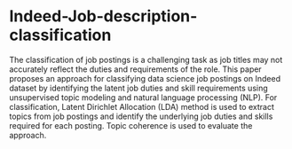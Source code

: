 # Indeed-Job-description-classification

The classification of job postings is a challenging task as job titles may not accurately reflect the duties and requirements of the role. This paper proposes an approach for classifying data science job postings on Indeed dataset by identifying the latent job duties and skill requirements using unsupervised topic modeling and natural language processing (NLP). For classification, Latent Dirichlet Allocation (LDA) method is used to extract topics from job postings and identify the underlying job duties and skills required for each posting. Topic coherence is used to evaluate the approach.
